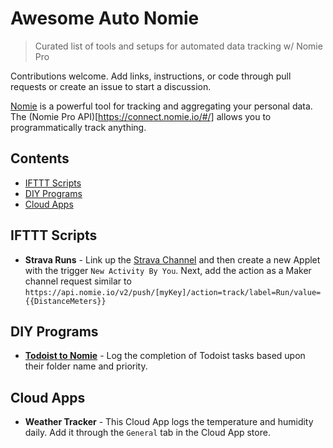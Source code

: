 # Awesome Auto Nomie
> Curated list of tools and setups for automated data tracking w/ Nomie Pro

Contributions welcome. Add links, instructions, or code through pull requests or create an issue to start a discussion.

[Nomie](https://nomie.io) is a powerful tool for tracking and aggregating your personal data. The (Nomie Pro API)[https://connect.nomie.io/#/] allows you to programmatically track anything.

## Contents
- [IFTTT Scripts](#ifttt-scripts)
- [DIY Programs](#diy-programs)
- [Cloud Apps](#cloud-apps)

## IFTTT Scripts
- **Strava Runs** - Link up the [Strava Channel](https://ifttt.com/strava) and then create a new Applet with the trigger `New Activity By You`. Next, add the action as a Maker channel request similar to `https://api.nomie.io/v2/push/[myKey]/action=track/label=Run/value={{DistanceMeters}}`

## DIY Programs
- [**Todoist to Nomie**](https://github.com/huberf/TodoistToNomie) - Log the completion of Todoist tasks based upon their folder name and priority.

## Cloud Apps
- **Weather Tracker** - This Cloud App logs the temperature and humidity daily. Add it through the `General` tab in the Cloud App store.

